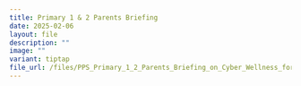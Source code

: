 ```yaml
---
title: Primary 1 & 2 Parents Briefing
date: 2025-02-06
layout: file
description: ""
image: ""
variant: tiptap
file_url: /files/PPS_Primary_1_2_Parents_Briefing_on_Cyber_Wellness_for_2025.pdf
---
```

